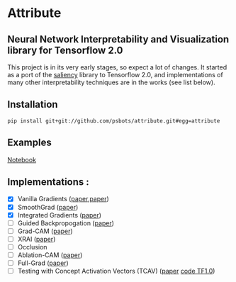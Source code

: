 # Attribute
## Neural Network Interpretability and Visualization library for Tensorflow 2.0

This project is in its very early stages, so expect a lot of changes. It started as a port of the [saliency](http://github.com/pair-code/saliency) library to Tensorflow 2.0, and implementations of many other interpretability techniques are in the works (see list below).

## Installation

```
pip install git+git://github.com/psbots/attribute.git#egg=attribute
```

## Examples

[Notebook](http://github.com/psbots/attribute/example.ipynb)


## Implementations :

- [x] Vanilla Gradients ([paper](https://scholar.google.com/scholar?q=Visualizing+higher-layer+features+of+a+deep+network&btnG=&hl=en&as_sdt=0%2C22),[paper](https://arxiv.org/abs/1312.6034))
- [x] SmoothGrad ([paper](https://arxiv.org/abs/1706.03825))
- [x] Integrated Gradients ([paper](https://arxiv.org/abs/1703.01365))
- [ ] Guided Backpropogation ([paper](https://arxiv.org/abs/1412.6806))
- [ ] Grad-CAM ([paper](https://arxiv.org/abs/1610.02391))
- [ ] XRAI ([paper](https://arxiv.org/abs/1906.02825))
- [ ] Occlusion
- [ ] Ablation-CAM ([paper](http://openaccess.thecvf.com/content_WACV_2020/papers/Desai_Ablation-CAM_Visual_Explanations_for_Deep_Convolutional_Network_via_Gradient-free_Localization_WACV_2020_paper.pdf))
- [ ] Full-Grad ([paper](https://arxiv.org/abs/1905.00780))
- [ ] Testing with Concept Activation Vectors (TCAV) ([paper](https://arxiv.org/abs/1711.11279) [code TF1.0](https://github.com/tensorflow/tcav))